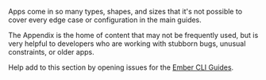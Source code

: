 Apps come in so many types, shapes, and sizes that it's not possible to cover every edge case or configuration in the main guides.

The Appendix is the home of content that may not be frequently used, but is very helpful to developers who are working with stubborn bugs, unusual constraints, or older apps.

Help add to this section by opening issues for the [Ember CLI Guides](https://github.com/ember-learn/cli-guides).
